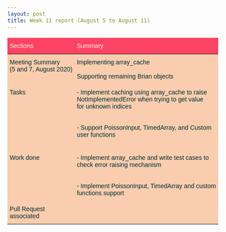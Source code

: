 ```yaml
---
layout: post
title: Week 11 report (August 5 to August 11)
---
```


<style type="text/css">
.tg  {border-collapse:collapse;border-color:#C44D58;border-spacing:0;}
.tg td{background-color:#F9CDAD;border-color:#C44D58;border-style:solid;border-width:0px;color:#002b36;
  font-family:Arial, sans-serif;font-size:14px;overflow:hidden;padding:10px 5px;word-break:normal;}
.tg th{background-color:#FE4365;border-color:#C44D58;border-style:solid;border-width:0px;color:#fdf6e3;
  font-family:Arial, sans-serif;font-size:14px;font-weight:normal;overflow:hidden;padding:10px 5px;word-break:normal;}
.tg .tg-0lax{text-align:left;vertical-align:top}
</style>
<table class="tg">
<thead>
  <tr>
    <th class="tg-0lax">Sections</th>
    <th class="tg-0lax">Summary</th>
  </tr>
</thead>
<tbody>
  <tr>
    <td class="tg-0lax">Meeting Summary<br>(5 and 7, August 2020)<br></td>
    <td class="tg-0lax">Implementing array_cache<br><br>Supporting remaining Brian objects<br></td>
  </tr>
  <tr>
    <td class="tg-0lax">Tasks</td>
    <td class="tg-0lax"><span style="font-weight:400;font-style:normal;text-decoration:none">- Implement caching using array_cache to raise</span><br><span style="font-weight:400;font-style:normal;text-decoration:none">NotImplementedError when trying to get value</span><br><span style="font-weight:400;font-style:normal;text-decoration:none">for unknown indices</span><br><br><br>- Support PoissonInput, TimedArray, and Custom<br>user functions<br><br></td>
  </tr>
  <tr>
    <td class="tg-0lax">Work done</td>
    <td class="tg-0lax">- Implement array_cache and write test cases to<br>check error raising mechanism<br><br> <br>- Implement PoissonInput, TimedArray and custom<br>functions support</td>
  </tr>
  <tr>
    <td class="tg-0lax">Pull Request<br>associated<br></td>
    <td class="tg-0lax"></td>
  </tr>
</tbody>
</table>